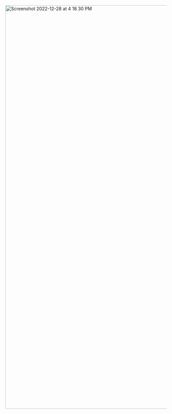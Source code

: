 <img width="1262" alt="Screenshot 2022-12-28 at 4 18 30 PM" src="https://user-images.githubusercontent.com/43849911/209800565-ef5b936e-5151-4e3f-8921-0b842506aac0.png">
